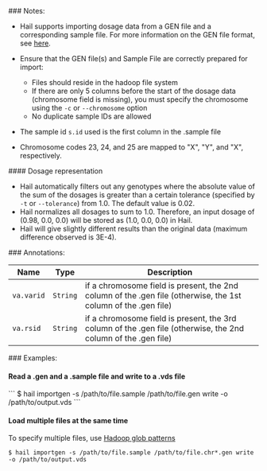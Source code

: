 <div class="cmdhead"></div>

<div class="description"></div>

<div class="synopsis"></div>

<div class="options"></div>

<div class="cmdsubsection">
### Notes:

 - Hail supports importing dosage data from a GEN file and a corresponding sample file. For more information on the GEN file format, see [here](http://www.stats.ox.ac.uk/%7Emarchini/software/gwas/file_format.html#mozTocId40300).

 - Ensure that the GEN file(s) and Sample File are correctly prepared for import:
    - Files should reside in the hadoop file system
    - If there are only 5 columns before the start of the dosage data (chromosome field is missing), you must specify the chromosome using the `-c` or `--chromosome` option
    - No duplicate sample IDs are allowed
 
 - The sample id `s.id` used is the first column in the .sample file
 
 - Chromosome codes 23, 24, and 25 are mapped to "X", "Y", and "X", respectively.
 
<a class="jumptarget" href="dosagefilters"></a> #### Dosage representation
 - Hail automatically filters out any genotypes where the absolute value of the sum of the dosages is greater than a certain tolerance (specified by `-t` or `--tolerance`) from 1.0. The default value is 0.02.
 - Hail normalizes all dosages to sum to 1.0. Therefore, an input dosage of (0.98, 0.0, 0.0) will be stored as (1.0, 0.0, 0.0) in Hail.
 - Hail will give slightly different results than the original data (maximum difference observed is 3E-4). 
</div>

<div class="cmdsubsection">
### Annotations:

Name | Type | Description
--- | :-: | ---
`va.varid` |   `String` | if a chromosome field is present, the 2nd column of the .gen file (otherwise, the 1st column of the .gen file)
`va.rsid`  |   `String` | if a chromosome field is present, the 3rd column of the .gen file (otherwise, the 2nd column of the .gen file)

</div>

<div class="cmdsubsection">
### Examples:

<h4 class="example">Read a .gen and a .sample file and write to a .vds file</h4>
``` 
$ hail importgen -s /path/to/file.sample /path/to/file.gen write -o /path/to/output.vds
```
  
<h4 class="example">Load multiple files at the same time</h4>

To specify multiple files, use [Hadoop glob patterns](reference.html#hadoopglob)
``` 
$ hail importgen -s /path/to/file.sample /path/to/file.chr*.gen write -o /path/to/output.vds
```
</div>